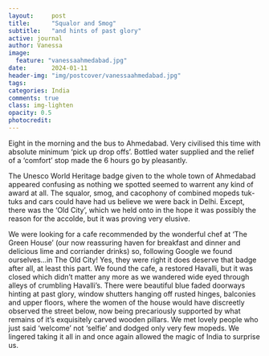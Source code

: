 ```yaml
---
layout:     post
title:      "Squalor and Smog"
subtitle:   "and hints of past glory"
active: journal
author: Vanessa
image:
  feature: "vanessaahmedabad.jpg"
date:       2024-01-11
header-img: "img/postcover/vanessaahmedabad.jpg"
tags: 
categories: India
comments: true
class: img-lighten 
opacity: 0.5
photocredit:
---
```


Eight in the morning and the bus to Ahmedabad. Very civilised this time with absolute minimum ‘pick up drop offs’. Bottled water supplied and the relief of a ‘comfort’ stop made the 6 hours go by pleasantly.

The Unesco World Heritage badge given to the whole town of Ahmedabad appeared confusing as nothing we spotted seemed to warrent any kind of award at all. The squalor, smog, and cacophony of combined mopeds tuk-tuks and cars could have had us believe we were back in Delhi. Except, there was the ‘Old City’, which we held onto in the hope it was possibly the reason for the accolde, but it was proving very elusive.

We were looking for a cafe recommended by the wonderful chef at ‘The Green House’ (our now reassuring haven for breakfast and dinner and delicious lime and corriander drinks) so, following Google we found ourselves…in The Old City! Yes, they were right it does deserve that badge after all, at least this part. We found the cafe, a restored Havalli, but it was closed which didn’t matter any more as we wandered wide eyed through alleys of crumbling Havalli’s. There were beautiful blue faded doorways hinting at past glory, window shutters hanging off rusted hinges, balconies and upper floors, where the women of the house would have discreetly observed the street below, now being precariously supported by what remains of it’s exquisitely carved wooden pillars. We met lovely people who just said ‘welcome’ not ‘selfie’ and dodged only very few mopeds. We lingered taking it all in and once again allowed the magic of India to surprise us.









